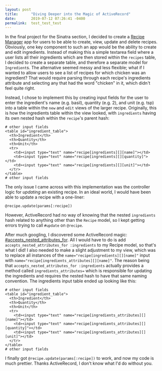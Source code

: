 ```yaml
---
layout: post
title:      "Diving Deeper into the Magic of ActiveRecord"
date:       2019-07-12 07:26:41 -0400
permalink:  test_test_test
---
```



In the final project for the Sinatra section, I decided to create a [Recipe Manager](https://github.com/tgray017/recipe-manager) app for users to be able to create, view, update and delete recipes. Obviously, one key component to such an app would be the ability to create and edit ingredients. Instead of making this a simple textarea field where a user lists all their ingredients which are then stored within the `recipes` table, I decided to create a separate table, and therefore a separate model for `Ingredient`s. The alternative seemed messy and less flexible; what if I wanted to allow users to see a list of recipes for which chicken was an ingredient? That would require parsing through each recipe's ingredients attribute and selecting any that had the word "chicken" in it, which didn't feel quite right.

Instead, I chose to implement this by creating input fields for the user to enter the ingredient's name (e.g. basil), quantity (e.g. 2), and unit (e.g. tsp) into a table within the `new` and `edit` views of the larger recipe. Originally, this is how the ingredients table within the view looked, with `ingredients` having its own nested hash within the `recipe`'s parent hash:

```
# other input fields
<table id="ingredient_table">
  <th>Ingredient</th>
  <th>Quantity</th>
  <th>Unit</th>
  <tr>
    <td><input type="text" name="recipe[ingredients][][name]"></td>
    <td><input type="text" name="recipe[ingredients][][quantity]"></td>
    <td><input type="text" name="recipe[ingredients][][unit]"></td>
  </tr>
</table>
# other input fields
```

The only issue I came across with this implementation was the controller logic for *updating* an existing recipe. In an ideal world, I would have been able to update a recipe with a one-liner:
```
@recipe.update(params[:recipe])
```
However, ActiveRecord had no way of knowing that the nested `ingredients` hash related to anything other than the `Recipe` model, so I kept getting errors trying to call `#update` on `@recipe`.

After much googling, I discovered some ActiveRecord magic: [#accepts_nested_attributes_for](https://api.rubyonrails.org/classes/ActiveRecord/NestedAttributes/ClassMethods.html#method-i-accepts_nested_attributes_for).
All I would have to do is add `accepts_nested_attributes_for :ingredients` to my Recipe model, so that's what I did! I also needed to make a slight adjustment to my view, which was to replace all instances of the `name="recipe[ingredients][][name]"` input with `name="recipe[ingredients_attributes][][name]"`. The reason being that `accepts_nested_attributes_for :ingredients` actually provides a method called `ingredients_attributes=` which is responsible for updating the ingredients and requires the nested hash to have that same naming convention. The ingredients input table ended up looking like this:

```
# other input fields
<table id="ingredient_table">
  <th>Ingredient</th>
  <th>Quantity</th>
  <th>Unit</th>
  <tr>
    <td><input type="text" name="recipe[ingredients_attributes][][name]"></td>
    <td><input type="text" name="recipe[ingredients_attributes][][quantity]"></td>
    <td><input type="text" name="recipe[ingredients_attributes][][unit]"></td>
  </tr>
</table>
# other input fields
```

I finally got `@recipe.update(params[:recipe])` to work, and now my code is much prettier. Thanks ActiveRecord, I don't know what I'd do without you.


